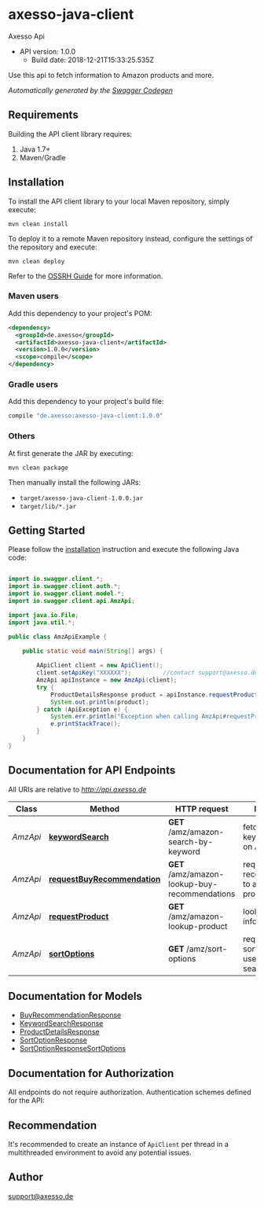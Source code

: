 # axesso-java-client

Axesso Api
- API version: 1.0.0
  - Build date: 2018-12-21T15:33:25.535Z

Use this api to fetch information to Amazon products and more.


*Automatically generated by the [Swagger Codegen](https://github.com/swagger-api/swagger-codegen)*


## Requirements

Building the API client library requires:
1. Java 1.7+
2. Maven/Gradle

## Installation

To install the API client library to your local Maven repository, simply execute:

```shell
mvn clean install
```

To deploy it to a remote Maven repository instead, configure the settings of the repository and execute:

```shell
mvn clean deploy
```

Refer to the [OSSRH Guide](http://central.sonatype.org/pages/ossrh-guide.html) for more information.

### Maven users

Add this dependency to your project's POM:

```xml
<dependency>
  <groupId>de.axesso</groupId>
  <artifactId>axesso-java-client</artifactId>
  <version>1.0.0</version>
  <scope>compile</scope>
</dependency>
```

### Gradle users

Add this dependency to your project's build file:

```groovy
compile "de.axesso:axesso-java-client:1.0.0"
```

### Others

At first generate the JAR by executing:

```shell
mvn clean package
```

Then manually install the following JARs:

* `target/axesso-java-client-1.0.0.jar`
* `target/lib/*.jar`

## Getting Started

Please follow the [installation](#installation) instruction and execute the following Java code:

```java

import io.swagger.client.*;
import io.swagger.client.auth.*;
import io.swagger.client.model.*;
import io.swagger.client.api.AmzApi;

import java.io.File;
import java.util.*;

public class AmzApiExample {

    public static void main(String[] args) {
        
        AApiClient client = new ApiClient();
		client.setApiKey("XXXXXX");			//contact support@axesso.de to get key
		AmzApi apiInstance = new AmzApi(client);
        try {
            ProductDetailsResponse product = apiInstance.requestProduct("https://www.amazon.com/dp/B07TN8B972", null);
            System.out.println(product);
        } catch (ApiException e) {
            System.err.println("Exception when calling AmzApi#requestProduct");
            e.printStackTrace();
        }
    }
}

```

## Documentation for API Endpoints

All URIs are relative to *http://api.axesso.de*

Class | Method | HTTP request | Description
------------ | ------------- | ------------- | -------------
*AmzApi* | [**keywordSearch**](docs/AmzApi.md#keywordSearch) | **GET** /amz/amazon-search-by-keyword | fetch results auf a keyword search on Amazon
*AmzApi* | [**requestBuyRecommendation**](docs/AmzApi.md#requestBuyRecommendation) | **GET** /amz/amazon-lookup-buy-recommendations | request buy recommendations to a given product
*AmzApi* | [**requestProduct**](docs/AmzApi.md#requestProduct) | **GET** /amz/amazon-lookup-product | lookup product information
*AmzApi* | [**sortOptions**](docs/AmzApi.md#sortOptions) | **GET** /amz/sort-options | request available sort options to use in keyword search


## Documentation for Models

 - [BuyRecommendationResponse](docs/BuyRecommendationResponse.md)
 - [KeywordSearchResponse](docs/KeywordSearchResponse.md)
 - [ProductDetailsResponse](docs/ProductDetailsResponse.md)
 - [SortOptionResponse](docs/SortOptionResponse.md)
 - [SortOptionResponseSortOptions](docs/SortOptionResponseSortOptions.md)


## Documentation for Authorization

All endpoints do not require authorization.
Authentication schemes defined for the API:

## Recommendation

It's recommended to create an instance of `ApiClient` per thread in a multithreaded environment to avoid any potential issues.

## Author

support@axesso.de

